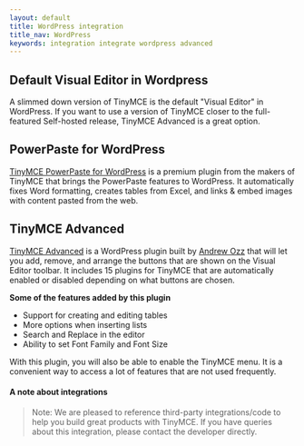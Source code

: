 ```yaml
---
layout: default
title: WordPress integration
title_nav: WordPress
keywords: integration integrate wordpress advanced
---
```



## Default Visual Editor in Wordpress

A slimmed down version of TinyMCE is the default "Visual Editor" in WordPress. If you want to use a version of TinyMCE closer to the full-featured Self-hosted release, TinyMCE Advanced is a great option.

## PowerPaste for WordPress

[TinyMCE PowerPaste for WordPress](https://apps.tiny.cloud/products/powerpaste/) is a premium plugin from the makers of TinyMCE that brings the PowerPaste features to WordPress. It automatically fixes Word formatting, creates tables from Excel, and links & embed images with content pasted from the web.

## TinyMCE Advanced

[TinyMCE Advanced](https://wordpress.org/plugins/tinymce-advanced/) is a WordPress plugin built by [Andrew Ozz](https://profiles.wordpress.org/azaozz/) that will let you add, remove, and arrange the buttons that are shown on the Visual Editor toolbar. It includes 15 plugins for TinyMCE that are automatically enabled or disabled depending on what buttons are chosen.

**Some of the features added by this plugin**

* Support for creating and editing tables
* More options when inserting lists
* Search and Replace in the editor
* Ability to set Font Family and Font Size

With this plugin, you will also be able to enable the TinyMCE menu. It is a convenient way to access a lot of features that are not used frequently.

#### A note about integrations

> Note:  We are pleased to reference third-party integrations/code to help you build great products with TinyMCE. If you have queries about this integration, please contact the developer directly.
